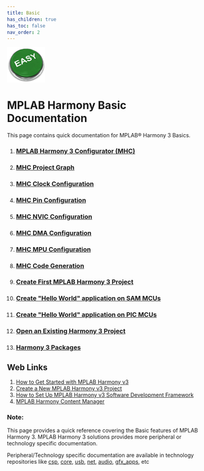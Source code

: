```yaml
---
title: Basic
has_children: true
has_toc: false
nav_order: 2
---
```

![](basic.png) 
# MPLAB Harmony Basic Documentation

This page contains quick documentation for MPLAB® Harmony 3 Basics.   

1. ### [MPLAB Harmony 3 Configurator (MHC)](./mplab_harmony_3_configurator/readme.md)
2. ### [MHC Project Graph](./mhc_project_graph/readme.md)
3. ### [MHC Clock Configuration](./mhc_clock_configuration/readme.md)
4. ### [MHC Pin Configuration](./mhc_pin_configuration/readme.md)
5. ### [MHC NVIC Configuration](./mhc_nvic_configuration/readme.md)
6. ### [MHC DMA Configuration](./mhc_dma_configuration/readme.md)
7. ### [MHC MPU Configuration](./mhc_mpu_configuration/readme.md)
8. ### [MHC Code Generation](./mhc_code_generation/readme.md)
9. ### [Create First MPLAB Harmony 3 Project](./create_first_harmony_3_project/readme.md)
10. ### [Create "Hello World" application on SAM MCUs](./create_hello_world_sam_mcus/readme.md)
11. ### [Create "Hello World" application on PIC MCUs](./create_hello_world_pic_mcus/readme.md)
12. ### [Open an Existing Harmony 3 Project](./open_an_existing_harmony_3_project/readme.md)
13. ### [Harmony 3 Packages ](./harmony_3_packages/readme.md)

## Web Links
1. [How to Get Started with MPLAB Harmony v3](https://github.com/Microchip-MPLAB-Harmony/Microchip-MPLAB-Harmony.github.io/wiki)
2. [Create a New MPLAB Harmony v3 Project](https://microchipdeveloper.com/harmony3:new-proj)
3. [How to Set Up MPLAB Harmony v3 Software Development Framework](https://www.microchip.com/mymicrochip/filehandler.aspx?ddocname=en1000821)
4. [MPLAB Harmony Content Manager](https://github.com/Microchip-MPLAB-Harmony/contentmanager/wiki)


### **Note:** 
This page provides a quick reference covering the Basic features of MPLAB Harmony 3. MPLAB Harmony 3 solutions provides more peripheral or technology specific documentation.  

Peripheral/Technology specific documentation are available in technology repositories like [csp](https://github.com/Microchip-MPLAB-Harmony/csp), [core](https://github.com/Microchip-MPLAB-Harmony/core), [usb](https://github.com/Microchip-MPLAB-Harmony/usb), [net](https://github.com/Microchip-MPLAB-Harmony/net), [audio](https://github.com/Microchip-MPLAB-Harmony/audio), [gfx_apps](https://github.com/Microchip-MPLAB-Harmony/gfx_apps), etc
